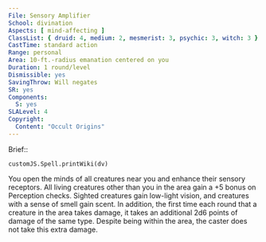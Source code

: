 ```yaml
---
File: Sensory Amplifier
School: divination
Aspects: [ mind-affecting ]
ClassList: { druid: 4, medium: 2, mesmerist: 3, psychic: 3, witch: 3 }
CastTime: standard action
Range: personal
Area: 10-ft.-radius emanation centered on you
Duration: 1 round/level
Dismissible: yes
SavingThrow: Will negates
SR: yes
Components:
  S: yes
SLALevel: 4
Copyright:
  Content: "Occult Origins"
---
```

Brief:: 

```dataviewjs
customJS.Spell.printWiki(dv)
```

You open the minds of all creatures near you and enhance their sensory receptors. All living creatures other than you in the area gain a +5 bonus on Perception checks. Sighted creatures gain low-light vision, and creatures with a sense of smell gain scent. In addition, the first time each round that a creature in the area takes damage, it takes an additional 2d6 points of damage of the same type. Despite being within the area, the caster does not take this extra damage.
